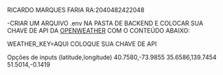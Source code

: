 RICARDO MARQUES FARIA RA:2040482422048

-CRIAR UM ARQUIVO .env NA PASTA DE BACKEND E COLOCAR SUA CHAVE DE API DA [OPENWEATHER](https://openweathermap.org/) COM O CONTEÚDO ABAIXO:

WEATHER_KEY=AQUI COLOQUE SUA CHAVE DE API

Opções de inputs (latitude,longitude)
40.7580,-73.9855
35.6586,139.7454
51.5014,-0.1419